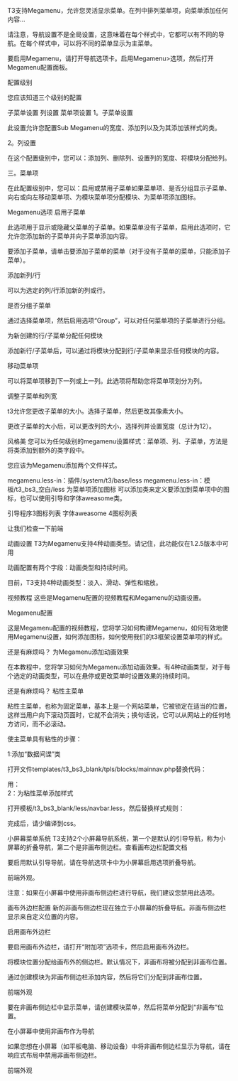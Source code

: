 T3支持Megamenu，允许您灵活显示菜单。在列中排列菜单项，向菜单添加任何内容…


请注意，导航设置不是全局设置，这意味着在每个样式中，它都可以有不同的导航。在每个样式中，可以将不同的菜单显示为主菜单。


要启用Megamenu，请打开导航选项卡。启用Megamenu>选项，然后打开Megamenu配置面板。


配置级别

您应该知道三个级别的配置

子菜单设置
列设置
菜单项设置
1。子菜单设置


此设置允许您配置Sub Megamenu的宽度、添加列以及为其添加该样式的类。

2。列设置


在这个配置级别中，您可以：添加列、删除列、设置列的宽度、将模块分配给列。

三。菜单项


在此配置级别中，您可以：启用或禁用子菜单如果菜单项、是否分组显示子菜单、向右或向左移动菜单项、为模块菜单项分配模块、为菜单项添加图标。

Megamenu选项
启用子菜单

此选项用于显示或隐藏父菜单的子菜单。如果菜单没有子菜单，启用此选项时，它允许您添加新的子菜单并向子菜单添加内容。

要添加子菜单，请单击要添加子菜单的菜单（对于没有子菜单的菜单，只能添加子菜单）。


添加新列/行

可以为选定的列/行添加新的列或行。


是否分组子菜单

通过选择菜单项，然后启用选项“Group”，可以对任何菜单项的子菜单进行分组。


为新创建的行/子菜单分配任何模块

添加新行/子菜单后，可以通过将模块分配到行/子菜单来显示任何模块的内容。


移动菜单项

可以将菜单项移到下一列或上一列。此选项将帮助您将菜单项划分为列。


调整子菜单和列宽

t3允许您更改子菜单的大小。选择子菜单，然后更改其像素大小。


更改子菜单的大小后，可以更改列的大小，选择列并设置宽度（总计为12）。


风格美
您可以为任何级别的megamenu设置样式：菜单项、列、子菜单，方法是将类添加到额外的类字段中。


您应该为Megamenu添加两个文件样式。

megamenu.less-in：插件/system/t3/base/less
megamenu.less-in：模板/t3_bs3_空白/less
为菜单项添加图标
可以添加类来定义要添加到菜单项中的图标，也可以使用引导和字体aweasome类。

引导程序3图标列表
字体aweasome 4图标列表

让我们检查一下前端


动画设置
T3为Megamenu支持4种动画类型。请记住，此功能仅在1.2.5版本中可用

动画配置有两个字段：动画类型和持续时间。


目前，T3支持4种动画类型：淡入、滑动、弹性和缩放。

视频教程
这些是Megamenu配置的视频教程和Megamenu的动画设置。

Megamenu配置

这是Megamenu配置的视频教程，您将学习如何构建Megamenu，如何有效地使用Megamenu设置，如何添加图标，如何使用我们的t3框架设置菜单项的样式。

还是有麻烦吗？
为Megamenu添加动画效果

在本教程中，您将学习如何为Megamenu添加动画效果。有4种动画类型，对于每个选定的动画类型，可以在悬停或更改菜单时设置效果的持续时间。

还是有麻烦吗？
粘性主菜单

粘性主菜单，也称为固定菜单，基本上是一个网站菜单，它被锁定在适当的位置，这样当用户向下滚动页面时，它就不会消失；换句话说，它可以从网站上的任何地方访问，而不必滚动。

使主菜单具有粘性的步骤：

1:添加“数据间谍”类

打开文件templates/t3_bs3_blank/tpls/blocks/mainnav.php替换代码：

<nav id=“t3 mainnav”class=“wrap navbar navbar default t3 mainnav”>
用：

<nav id=“t3 mainnav”class=“wrap navbar navbar default t3 mainnav”data spy=“affix”data offset top=“70”>
2：为粘性菜单添加样式

打开模板/t3_bs3_blank/less/navbar.less，然后替换样式规则：


完成后，请少编译到css。

小屏幕菜单系统
T3支持2个小屏幕导航系统，第一个是默认的引导导航，称为小屏幕的折叠导航，第二个是非画布侧边栏。查看画布边栏配置文档

要启用默认引导导航，请在导航选项卡中为小屏幕启用选项折叠导航。


前端外观。


注意：如果在小屏幕中使用非画布侧边栏进行导航，我们建议您禁用此选项。

画布外边栏配置
新的非画布侧边栏现在独立于小屏幕的折叠导航。非画布侧边栏显示来自定义位置的内容。

启用画布外边栏

要启用画布外边栏，请打开“附加项”选项卡，然后启用画布外边栏。


将模块位置分配给画布外的侧边栏。默认情况下，非画布将被分配到非画布位置。


通过创建模块为非画布侧边栏添加内容，然后将它们分配到非画布位置。


前端外观


要在非画布侧边栏中显示菜单，请创建模块菜单，然后将菜单分配到“非画布”位置。

在小屏幕中使用非画布作为导航

如果您想在小屏幕（如平板电脑、移动设备）中将非画布侧边栏显示为导航，请在响应式布局中禁用非画布侧边栏。


前端外观